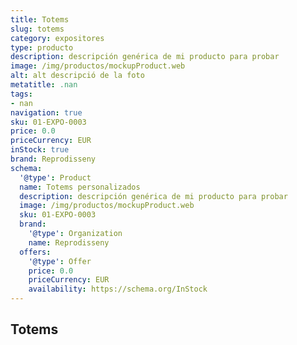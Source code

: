 ```yaml
---
title: Totems
slug: totems
category: expositores
type: producto
description: descripción genérica de mi producto para probar
image: /img/productos/mockupProduct.web
alt: alt descripció de la foto
metatitle: .nan
tags:
- nan
navigation: true
sku: 01-EXPO-0003
price: 0.0
priceCurrency: EUR
inStock: true
brand: Reprodisseny
schema:
  '@type': Product
  name: Totems personalizados
  description: descripción genérica de mi producto para probar
  image: /img/productos/mockupProduct.web
  sku: 01-EXPO-0003
  brand:
    '@type': Organization
    name: Reprodisseny
  offers:
    '@type': Offer
    price: 0.0
    priceCurrency: EUR
    availability: https://schema.org/InStock
---
```


## Totems

